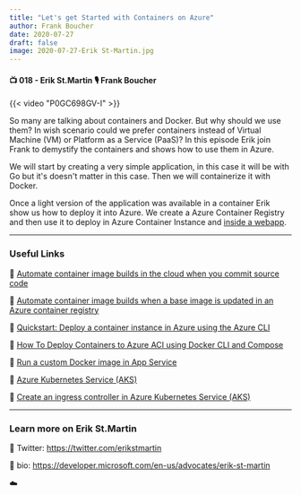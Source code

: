 ```yaml
---
title: "Let's get Started with Containers on Azure"
author: Frank Boucher
date: 2020-07-27
draft: false
image: 2020-07-27-Erik St-Martin.jpg
---
```


#### 📺 018 - Erik St.Martin 🎙️ Frank Boucher

<!--more-->

{{< video "P0GC698GV-I" >}}

So many are talking about containers and Docker. But why should we use them? In wish scenario could we prefer containers instead of Virtual Machine (VM) or Platform as a Service (PaaS)? In this episode Erik join Frank to demystify the containers and shows how to use them in Azure.

We will start by creating a very simple application, in this case it will be with Go but it's doesn't matter in this case. Then we will containerize it with Docker.

Once a light version of the application was available in a container Erik show us how to deploy it into Azure. We create a Azure Container Registry and then use it to deploy in Azure Container Instance and [inside a webapp](https://docs.microsoft.com/en-ca/azure/app-service/tutorial-custom-container?pivots=container-linux&WT.mc_id=allaroundazure-blog-St.Erik).

---

### Useful Links

🔗 [Automate container image builds in the cloud when you commit source code](https://cda.ms/1tK)

🔗 [Automate container image builds when a base image is updated in an Azure container registry](https://cda.ms/1tL)

🔗 [Quickstart: Deploy a container instance in Azure using the Azure CLI](https://cda.ms/1tM)

🔗 [How To Deploy Containers to Azure ACI using Docker CLI and Compose](https://cda.ms/1tP)

🔗 [Run a custom Docker image in App Service](https://cda.ms/1tQ)

🔗 [Azure Kubernetes Service (AKS)](https://cda.ms/1tR)

🔗 [Create an ingress controller in Azure Kubernetes Service (AKS)](https://cda.ms/1tS)


---

### Learn more on Erik St.Martin

🔗 Twitter: https://twitter.com/erikstmartin

🔗 bio: https://developer.microsoft.com/en-us/advocates/erik-st-martin


☁️
